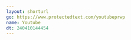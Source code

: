 ```yaml
---
layout: shorturl
go: https://www.protectedtext.com/youtubeprwp
name: Youtube
dt: 240410144454
---
```


